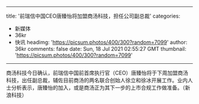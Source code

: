 
---
title: '前瑞信中国CEO唐臻怡将加盟商汤科技，担任公司副总裁'
categories: 
 - 新媒体
 - 36kr
 - 快讯
headimg: 'https://picsum.photos/400/300?random=7099'
author: 36kr
comments: false
date: Sun, 18 Jul 2021 02:55:27 GMT
thumbnail: 'https://picsum.photos/400/300?random=7099'
---

<div>   
商汤科技今日确认，前瑞信中国前首席执行官（CEO）唐臻怡将于下周加盟商汤科技，出任副总裁，辅佐目前商汤的两名联合创始人徐立和徐冰开展工作。业内人士分析表示，唐臻怡的加入，或是商汤正为其下一步的上市合规工作做准备。（新浪科技）  
</div>
            